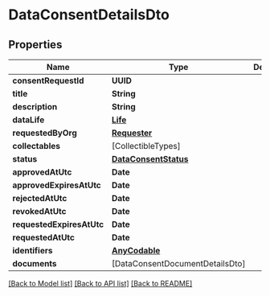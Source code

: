 # DataConsentDetailsDto

## Properties
Name | Type | Description | Notes
------------ | ------------- | ------------- | -------------
**consentRequestId** | **UUID** |  | 
**title** | **String** |  | [optional] 
**description** | **String** |  | [optional] 
**dataLife** | [**Life**](Life.md) |  | [optional] 
**requestedByOrg** | [**Requester**](Requester.md) |  | [optional] 
**collectables** | [CollectibleTypes] |  | 
**status** | [**DataConsentStatus**](DataConsentStatus.md) |  | [optional] 
**approvedAtUtc** | **Date** |  | [optional] 
**approvedExpiresAtUtc** | **Date** |  | [optional] 
**rejectedAtUtc** | **Date** |  | [optional] 
**revokedAtUtc** | **Date** |  | [optional] 
**requestedExpiresAtUtc** | **Date** |  | [optional] 
**requestedAtUtc** | **Date** |  | [optional] 
**identifiers** | [**AnyCodable**](.md) |  | [optional] 
**documents** | [DataConsentDocumentDetailsDto] |  | [optional] 

[[Back to Model list]](../README.md#documentation-for-models) [[Back to API list]](../README.md#documentation-for-api-endpoints) [[Back to README]](../README.md)


